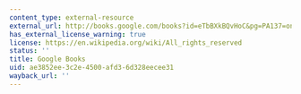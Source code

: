 ```yaml
---
content_type: external-resource
external_url: http://books.google.com/books?id=eTbBXkBQvHoC&pg=PA137=onepage
has_external_license_warning: true
license: https://en.wikipedia.org/wiki/All_rights_reserved
status: ''
title: Google Books
uid: ae3852ee-3c2e-4500-afd3-6d328eecee31
wayback_url: ''
---
```

